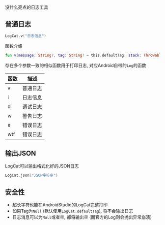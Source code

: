 没什么亮点的日志工具

## 普通日志

```kotlin
LogCat.v("日志信息")
```

函数介绍

```kotlin
fun v(message: String?, tag: String? = this.defaultTag, stack: Throwable? = null)
```

存在多个参数一致的相似函数用于打印日志, 对应Android自带的`Log`的函数

| 函数 | 描述 |
|-|-|
| v | 普通日志 |
| i | 日志信息 |
| d | 调试日志 |
| w | 警告日志 |
| e | 错误日志 |
| wtf | 错误日志 |

## 输出JSON

LogCat可以输出格式化好的JSON日志

```kotlin
LogCat.json("JSON字符串")
```

## 安全性

- 超长字符也能在AndroidStudio的LogCat完整打印
- 如果Tag为`Null` (默认使用`LogCat.defaultTag`), 将不会输出日志
- 日志消息可以为`Null`或者空, 都将输出空 (而官方的Log则会抛出异常崩溃)

